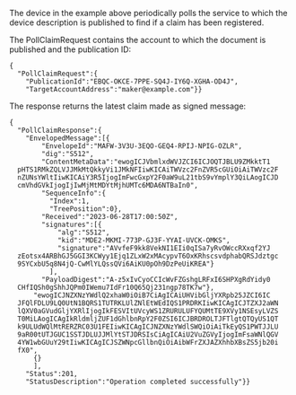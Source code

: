
The device in the example above periodically polls the service to which the device 
description is published to find if a claim has been registered.

The PollClaimRequest contains the account to which the document is published
and the publication ID:


~~~~
{
  "PollClaimRequest":{
    "PublicationId":"EBQC-OKCE-7PPE-SQ4J-IY6Q-XGHA-OD4J",
    "TargetAccountAddress":"maker@example.com"}}
~~~~


The response returns the latest claim made as signed message:


~~~~
{
  "PollClaimResponse":{
    "EnvelopedMessage":[{
        "EnvelopeId":"MAFW-3V3U-3EQO-GEQ4-RPIJ-NPIG-OZLR",
        "dig":"S512",
        "ContentMetaData":"ewogICJVbmlxdWVJZCI6ICJOQTJBLU9ZMkktT1
  pHTS1RMkZQLVJJMkMtQkkyVi1JMkNFIiwKICAiTWVzc2FnZVR5cGUiOiAiTWVzc2F
  nZUNsYWltIiwKICAiY3R5IjogImFwcGxpY2F0aW9uL21tbS9vYmplY3QiLAogICJD
  cmVhdGVkIjogIjIwMjMtMDYtMjhUMTc6MDA6NTBaIn0",
        "SequenceInfo":{
          "Index":1,
          "TreePosition":0},
        "Received":"2023-06-28T17:00:50Z",
        "signatures":[{
            "alg":"S512",
            "kid":"MDE2-MKMI-773P-GJ3F-YYAI-UVCK-OMKS",
            "signature":"AVvfeF9kk8VekNI1EIi0qISa7yRvOWccRXxqf2YJ
  zEotsx4ARBhGJ5GGI3KCWyy1Ejq1ZLxW2xMAcypvT6OxKRhscsvdphabQRSJdztgc
  9SYCxbU5q8N4jQ-CwMlYLQssQVi6AiKU0pOh9DzPeUiKREA"}
          ],
        "PayloadDigest":"A-z5xIvCyoCCIcWvFZGshgLRFxI6SHPXgRdYidy0
  CHfIQSh0gShhJQPm0IWemu7IdFr10Q65Qj231ngp78TK7w"},
      "ewogICJNZXNzYWdlQ2xhaW0iOiB7CiAgICAiUHVibGljYXRpb25JZCI6IC
  JFQlFDLU9LQ0UtN1BQRS1TUTRKLUlZNlEtWEdIQS1PRDRKIiwKICAgICJTZXJ2aWN
  lQXV0aGVudGljYXRlIjogIkFESVItUVcyWS1ZRURULUFYQUMtTE9XVy1NSEsyLVZS
  T0MiLAogICAgIkRldmljZUF1dGhlbnRpY2F0ZSI6ICJBRDROLTJFTlgtQTQyUS1QT
  k9ULUdWQlMtRERZRC03U1FEIiwKICAgICJNZXNzYWdlSWQiOiAiTkEyQS1PWTJJLU
  9aR00tUTJGUC1SSTJDLUJJMlYtSTJDRSIsCiAgICAiU2VuZGVyIjogImFsaWNlQGV
  4YW1wbGUuY29tIiwKICAgICJSZWNpcGllbnQiOiAibWFrZXJAZXhhbXBsZS5jb20i
  fX0",
      {}
      ],
    "Status":201,
    "StatusDescription":"Operation completed successfully"}}
~~~~


